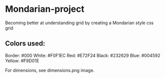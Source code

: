 # Mondarian-project
Becoming better at understanding grid by creating a Mondarian style css grid

## Colors used:
Border: #000
White: #F0F1EC
Red: #E72F24
Black: #232629
Blue: #004592
Yellow: #F9D01E

For dimensions, see dimensions.png image.
